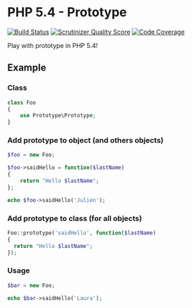 # PHP 5.4 - Prototype

[![Build Status](https://travis-ci.org/JulienBreux/php5.4-prototype.png?branch=master)](https://travis-ci.org/JulienBreux/php5.4-prototype)
[![Scrutinizer Quality Score](https://scrutinizer-ci.com/g/JulienBreux/php5.4-prototype/badges/quality-score.png?s=5efbaf564aed304612f118b4811d581453a9a227)](https://scrutinizer-ci.com/g/JulienBreux/php5.4-prototype/)
[![Code Coverage](https://scrutinizer-ci.com/g/JulienBreux/php5.4-prototype/badges/coverage.png?s=1225f6ce9657cb83e367299b019e7dc9f4cc4dbf)](https://scrutinizer-ci.com/g/JulienBreux/php5.4-prototype/)

Play with prototype in PHP 5.4!

## Example

### Class
``` php
class Foo
{
	use Prototype\Prototype;
}
```

### Add prototype to object (and others objects)
``` php
$foo = new Foo;

$foo->saidHello = function($lastName)
{
	return "Hello $lastName";
};

echo $foo->saidHello('Julien');
```

### Add prototype to class (for all objects)
```php
Foo::prototype('saidHello', function($lastName)
{
  return "Hello $lastName";
});
```

### Usage
```php
$bar = new Foo;

echo $bar->saidHello('Laura');
```
